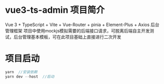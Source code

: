 # vue3-ts-admin 项目简介
Vue 3 + TypeScript + Vite +  Vue-Router + pinia + Element-Plus + Axios 后台管理框架
项目中使用mockjs模拟需要的后端接口请求，可脱离后端自主开发测试，后台管理基本模板，可在此项目基础上直接进行二次开发
# 项目启动
```js
yarn  //安装依赖
yarn dev --host  //启动
```
